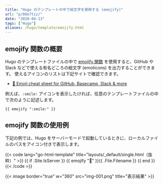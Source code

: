 ```yaml
---
title: "Hugo のテンプレートの中で絵文字を使用する (emojify)"
url: "p/88e7tiz/"
date: "2020-04-13"
tags: ["Hugo"]
aliases: /hugo/template/emojify.html
---
```


emojify 関数の概要
----

Hugo のテンプレートファイルの中で [emojify 関数](https://gohugo.io/functions/emojify/) を使用すると、GitHub や Slack などで使える有名どころの絵文字 (emoticons) を出力することができます。
使えるアイコンのリストは下記サイトで確認できます。

- [🎁 Emoji cheat sheet for GitHub, Basecamp, Slack & more](https://www.webfx.com/tools/emoji-cheat-sheet/)

例えば、`:smile:` アイコンを表示したければ、任意のテンプレートファイルの中で次のように記述します。

```go-html-template
{{ emojify ":smile:" }}
```

emojify 関数の使用例
----

下記の例では、Hugo をサーバーモードで起動しているときに、ローカルファイルのパスをアイコン付きで表示します。

{{< code lang="go-html-template" title="layouts/_default/single.html（抜粋）" >}}
{{ if .Site.IsServer }}
  {{ emojify ":memo:" }}{{ .File.Filename }}
{{ end }}
{{< /code >}}

{{< image border="true" w="360" src="img-001.png" title="表示結果" >}}

